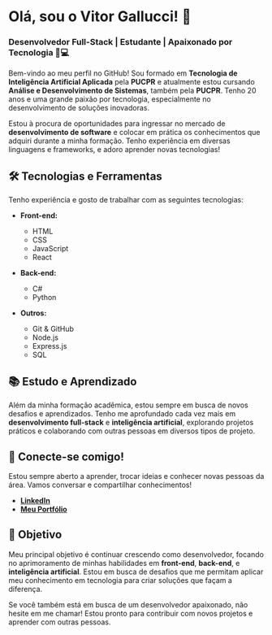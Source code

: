 # Olá, sou o Vitor Gallucci! 👋

### Desenvolvedor Full-Stack | Estudante | Apaixonado por Tecnologia 🤖💻

Bem-vindo ao meu perfil no GitHub! Sou formado em **Tecnologia de Inteligência Artificial Aplicada** pela **PUCPR** e atualmente estou cursando **Análise e Desenvolvimento de Sistemas**, também pela **PUCPR**. Tenho 20 anos e uma grande paixão por tecnologia, especialmente no desenvolvimento de soluções inovadoras.

Estou à procura de oportunidades para ingressar no mercado de **desenvolvimento de software** e colocar em prática os conhecimentos que adquiri durante a minha formação. Tenho experiência em diversas linguagens e frameworks, e adoro aprender novas tecnologias!

## 🛠️ Tecnologias e Ferramentas

Tenho experiência e gosto de trabalhar com as seguintes tecnologias:

- **Front-end:**
  - HTML
  - CSS
  - JavaScript
  - React
  
- **Back-end:**
  - C#
  - Python
  
- **Outros:**
  - Git & GitHub
  - Node.js
  - Express.js
  - SQL

## 📚 Estudo e Aprendizado

Além da minha formação acadêmica, estou sempre em busca de novos desafios e aprendizados. Tenho me aprofundado cada vez mais em **desenvolvimento full-stack** e **inteligência artificial**, explorando projetos práticos e colaborando com outras pessoas em diversos tipos de projeto.

## 💼 Conecte-se comigo!

Estou sempre aberto a aprender, trocar ideias e conhecer novas pessoas da área. Vamos conversar e compartilhar conhecimentos!

- **[LinkedIn](https://linkedin.com/in/vitor-barbosa-gallucci-45692b247/)**
- **[Meu Portfólio](https://vitorgallucci.carrd.co/)**

## 🎯 Objetivo

Meu principal objetivo é continuar crescendo como desenvolvedor, focando no aprimoramento de minhas habilidades em **front-end**, **back-end**, e **inteligência artificial**. Estou em busca de desafios que me permitam aplicar meu conhecimento em tecnologia para criar soluções que façam a diferença.

Se você também está em busca de um desenvolvedor apaixonado, não hesite em me chamar! Estou pronto para contribuir com novos projetos e aprender com outras pessoas.
